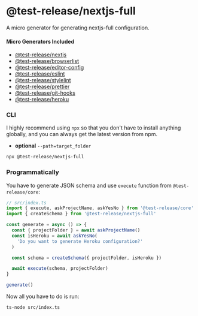 # @test-release/nextjs-full

A micro generator for generating nextjs-full configuration.

#### Micro Generators Included

- [@test-release/nextjs](/packages/micro-generators/nextjs)
- [@test-release/browserlist](/packages/micro-generators/browserlist)
- [@test-release/editor-config](/packages/micro-generators/editor-config)
- [@test-release/eslint](/packages/micro-generators/eslint)
- [@test-release/stylelint](/packages/micro-generators/stylelint)
- [@test-release/prettier](/packages/micro-generators/prettier)
- [@test-release/git-hooks](/packages/micro-generators/git-hooks)
- [@test-release/heroku](/packages/micro-generators/heroku)

### CLI

I highly recommend using `npx` so that you don't have to install anything globally, and you can always get the latest version from npm.

- **optional** `--path=target_folder`

```bash
npx @test-release/nextjs-full
```

### Programmatically

You have to generate JSON schema and use `execute` function from `@test-release/core`:

```ts
// src/index.ts
import { execute, askProjectName, askYesNo } from '@test-release/core'
import { createSchema } from '@test-release/nextjs-full'

const generate = async () => {
  const { projectFolder } = await askProjectName()
  const isHeroku = await askYesNo(
    'Do you want to generate Heroku configuration?'
  )

  const schema = createSchema({ projectFolder, isHeroku })

  await execute(schema, projectFolder)
}

generate()
```

Now all you have to do is run:

```
ts-node src/index.ts
```
